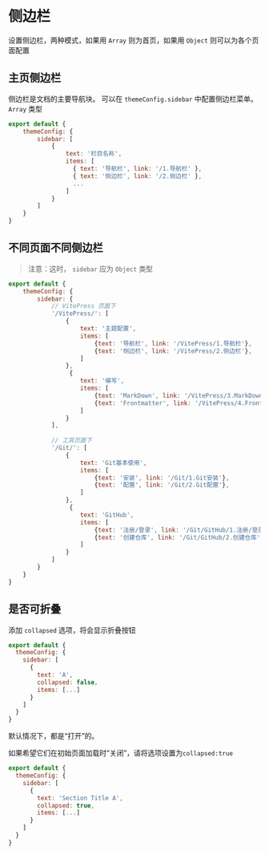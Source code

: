 # 侧边栏
设置侧边栏，两种模式，如果用 `Array` 则为首页，如果用 `Object` 则可以为各个页面配置

## 主页侧边栏

侧边栏是文档的主要导航块。 可以在 `themeConfig.sidebar` 中配置侧边栏菜单。
`Array` 类型

``` javascript
export default {
    themeConfig: {
        sidebar: [
            {
                text: '栏目名称',
                items: [
                  { text: '导航栏', link: '/1.导航栏' },
                  { text: '侧边栏', link: '/2.侧边栏' },
                  ...
                ]
            }
        ]
    }
}
```

## 不同页面不同侧边栏

> 注意：这时， `sidebar` 应为  `Object` 类型

``` javascript
export default {
    themeConfig: {
        sidebar: {
            // VitePress 页面下
            '/VitePress/': [
                {
                    text: '主题配置',
                    items: [
                        {text: '导航栏', link: '/VitePress/1.导航栏'},
                        {text: '侧边栏', link: '/VitePress/2.侧边栏'},
                    ]
                },
                 {
                    text: '编写',
                    items: [
                        {text: 'MarkDown', link: '/VitePress/3.MarkDown'},
                        {text: 'Frontmatter', link: '/VitePress/4.Frontmatter'},
                    ]
                }
            ],
            
            // 工具页面下
            '/Git/': [
                {
                    text: 'Git基本使用',
                    items: [
                        {text: '安装', link: '/Git/1.Git安装'},
                        {text: '配置', link: '/Git/2.Git配置'},
                    ]
                },
                 {
                    text: 'GitHub',
                    items: [
                        {text: '注册/登录', link: '/Git/GitHub/1.注册/登录'},
                        {text: '创建仓库', link: '/Git/GitHub/2.创建仓库'},
                    ]
                }
            ]
        }
    }
}
```

## 是否可折叠

添加 `collapsed` 选项，将会显示折叠按钮

``` javascript
export default {
  themeConfig: {
    sidebar: [
      {
        text: 'A',
        collapsed: false,
        items: [...]
      }
    ]
  }
}
```

默认情况下，都是“打开”的。

如果希望它们在初始页面加载时“关闭”，请将选项设置为`collapsed:true`

``` javascript
export default {
  themeConfig: {
    sidebar: [
      {
        text: 'Section Title A',
        collapsed: true,
        items: [...]
      }
    ]
  }
}
```